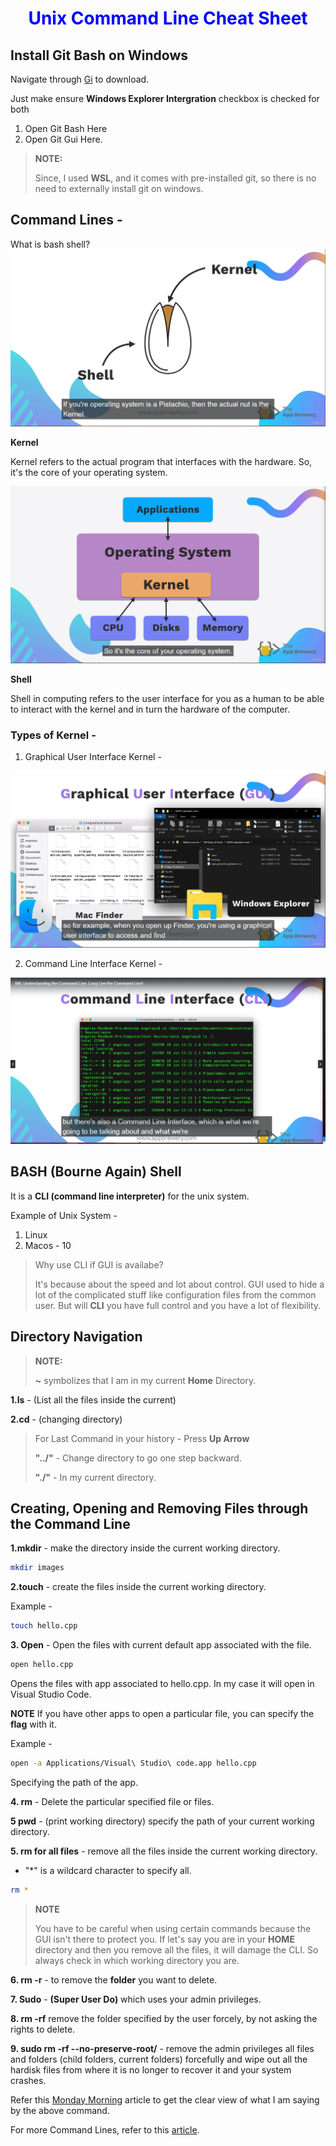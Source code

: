 <h1 align="center" style="color: blue;">
  Unix Command Line Cheat Sheet
</h1>

## Install Git Bash on Windows

Navigate through [Gi](https://gitforwindows.org/) to download.

Just make ensure **Windows Explorer Intergration** checkbox is checked for both

1. Open Git Bash Here
2. Open Git Gui Here.

> **NOTE:**
>
> Since, I used **WSL**, and it comes with pre-installed git, so there is no need to externally install git on windows.

## Command Lines -

What is bash shell?
<img src="./images/Pistachio_Example_For_Kernel.PNG">

**Kernel**

Kernel refers to the actual program that interfaces with the hardware. So, it's the core of your operating system.

<img src="./images/Kernel.PNG">

**Shell**

Shell in computing refers to the user interface for you as a human to be able to interact with the kernel and in turn the hardware of the computer.

### Types of Kernel -

1. Graphical User Interface Kernel -

 <img src="./images/GUI_Kernel.PNG" >

2. Command Line Interface Kernel -

<img src="./images/CL_Interface.PNG" >

## BASH (Bourne Again) Shell

It is a **CLI (command line interpreter)** for the unix system.

Example of Unix System -

1. Linux
2. Macos - 10

> Why use CLI if GUI is availabe?
>
> It's because about the speed and lot about control.
> GUI used to hide a lot of the complicated stuff like configuration files from the common user.
> But will **CLI** you have full control and you have a lot of flexibility.

## Directory Navigation

> **NOTE:**
>
> **~** symbolizes that I am in my current **Home** Directory.

**1.ls** - (List all the files inside the current)

**2.cd** - (changing directory)

> For Last Command in your history - Press **Up Arrow**
>
> **"../"** - Change directory to go one step backward.
>
> **"./"** - In my current directory.

## Creating, Opening and Removing Files through the Command Line

**1.mkdir** - make the directory inside the current working directory.

```bash
mkdir images
```

**2.touch** - create the files inside the current working directory.

Example -

```bash
touch hello.cpp
```

**3. Open** - Open the files with current default app associated with the file.

```bash
open hello.cpp
```

Opens the files with app associated to hello.cpp. In my case it will open in Visual Studio Code.

**NOTE**
If you have other apps to open a particular file, you can specify the **flag** with it.

Example -

```bash
open -a Applications/Visual\ Studio\ code.app hello.cpp
```

Specifying the path of the app.

**4. rm** - Delete the particular specified file or files.

**5 pwd** - (print working directory) specify the path of your current working directory.

**5. rm for all files** - remove all the files inside the current working directory.

- "\*" is a wildcard character to specify all.

```bash
rm *
```

> **NOTE**
>
> You have to be careful when using certain commands because the GUI isn't there to protect you. If let's say you are in your **HOME** directory and then you remove all the files, it will damage the CLI. So always check in which working directory you are.

**6. rm -r** - to remove the **folder** you want to delete.

**7. Sudo** - **(Super User Do)** which uses your admin privileges.

**8. rm -rf** remove the folder specified by the user forcely, by not asking the rights to delete.

**9. sudo rm -rf --no-preserve-root/** - remove the admin privileges all files and folders (child folders, current folders) forcefully and wipe out all the hardisk files from where it is no longer to recover it and your system crashes.

Refer this [Monday Morning](https://serverfault.com/questions/587102/monday-morning-mistake-sudo-rm-rf-no-preserve-root) article to get the clear view of what I am saying by the above command.

For more Command Lines, refer to this [article](https://www.learnenough.com/command-line-tutorial).
